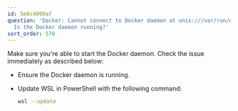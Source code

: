 ```yaml
---
id: 5e6c4090af
question: 'Docker: Cannot connect to Docker daemon at unix:///var/run/docker.sock.
  Is the Docker daemon running?'
sort_order: 570
---
```


Make sure you're able to start the Docker daemon. Check the issue immediately as described below:

- Ensure the Docker daemon is running.
- Update WSL in PowerShell with the following command:

  ```bash
  wsl --update
  ```